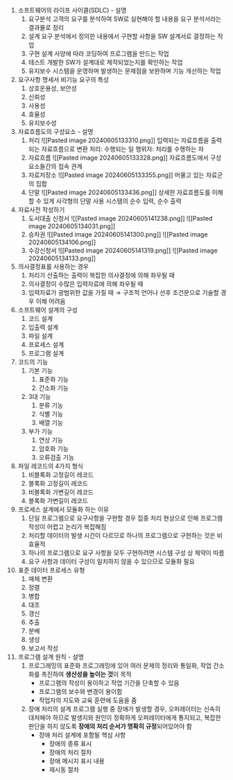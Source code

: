 1. 소프트웨어의 라이프 사이클(SDLC) - 설명
	1. 요구분석
	   고객의 요구를 분석하여 SW로 실현해야 할 내용을 요구 분석서라는 결과물로 정리
	2. 설계
	   요구 분석에서 정의한 내용에서 구현할 사항을 SW 설계서로 결정하는 작업
	3. 구현
	   설계 사양에 따라 코딩하여 프로그램을 만드는 작업
	4. 테스트
	   개발한 SW가 설계대로 제작되었는지를 확인하는 작업
	5. 유지보수
	   시스템을 운영하며 발생하는 문제점을 보완하며 기능 개선하는 작업
2. 요구사항 명세서 비기능 요구의 특성
	1. 상호운용성, 보안성
	2. 신뢰성
	3. 사용성
	4. 효율성
	5. 유지보수성
3. 자료흐름도의 구성요소 - 설명
	1. 처리
	   ![[Pasted image 20240605133310.png]]
	   입력되는 자료흐름을 출력되는 자료흐름으로 변환
	   처리: 수행되는 일
	   행위자: 처리를 수행하는 자
	2. 자료흐름
	   ![[Pasted image 20240605133328.png]]
	   자료흐름도에서 구성요소들간의 접속 관계
	3. 자료저장소
	   ![[Pasted image 20240605133355.png]]
	   머물고 있는 자료군의 집합
	4. 단말
	   ![[Pasted image 20240605133436.png]]
	   상세한 자료흐름도를 이해할 수 있게 사각형의 단말 사용
	   시스템의 순수 입력, 순수 출력
4. 자료사전 작성하기
	1. 도서대출 신청서
	   ![[Pasted image 20240605141238.png]]
	   ![[Pasted image 20240605134031.png]]
	2. 승차권
	   ![[Pasted image 20240605141300.png]]
	   ![[Pasted image 20240605134106.png]]
	3. 수강신청서
	   ![[Pasted image 20240605141319.png]]
	   ![[Pasted image 20240605134133.png]]
5. 의사결정표를 사용하는 경우
	1. 처리가 산출하는 출력이 복잡한 의사결정에 의해 좌우될 때
	2. 의사결정이 수많은 입력자료에 의해 좌우될 때
	3. 입력자료가 광범위한 값을 가질 때
	   → 구조적 언어나 선후 조건문으로 기술할 경우 이해 어려움
6. 소프트웨어 설계의 구성
	1. 코드 설계
	2. 입출력 설계
	3. 파일 설계
	4. 프로세스 설계
	5. 프로그램 설계
7. 코드의 기능
	1. 기본 기능
		1. 표준화 기능
		2. 간소화 기능
	2. 3대 기능
		1. 분류 기능
		2. 식별 기능
		3. 배열 기능
	3. 부가 기능
		1. 연상 기능
		2. 암호화 기능
		3. 오류검출 기능
8. 파일 레코드의 4가지 형식
	1. 비블록화 고정길이 레코드
	2. 블록화 고정길이 레코드
	3. 비블록화 가변길이 레코드
	4. 블록화 가변길이 레코드
9. 프로세스 설계에서 모듈화 하는 이유
	1. 단일 프로그램으로 요구사항을 구현할 경우 집중 처리 현상으로 인해 프로그램 작성이 어렵고 논리가 복잡해짐
	2. 처리할 데이터의 발생 시간이 다르므로 하나의 프로그램으로 구현하는 것은 비효율적
	3. 하나의 프로그램으로 요구 사항을 모두 구현하려면 시스템 구성 상 제약이 따름
	4. 요구 사항과 데이터 구성이 일치하지 않을 수 있으므로 모듈화 필요
10. 표준 데이터 프로세스 유형
	1. 매체 변환
	2. 정렬
	3. 병합
	4. 대조
	5. 갱신
	6. 추출
	7. 분배
	8. 생성
	9. 보고서 작성
11. 프로그램 설계 원칙 - 설명
	1. 프로그래밍의 표준화
	   프로그래밍에 있어 여러 문제의 정리와 통일화, 작업 간소화를 촉진하여 **생산성을 높이는 것**이 목적
	   - 프로그램의 작성이 용이하고 작업 기간을 단축할 수 있음
	   - 프로그램의 보수와 변경이 용이함
	   - 작업자의 지도와 교육 훈련에 도움을 줌
	2. 장애 처리의 설계
	   프로그램 실행 중 장애가 발생할 경우, 오퍼레이터는 신속히 대처해야 하므로 발생지와 원인이 정확하게 오퍼레이터에게 통지되고, 복잡한 판단을 하지 않도록 **장애의 처리 순서가 명확히 규정**되어있어야 함
	   - 장애 처리 설계에 포함될 핵심 사항
		   - 장애의 종류 표시
		   - 장애의 처리 절차
		   - 장애 메시지 표시 내용
		   - 재시동 절차